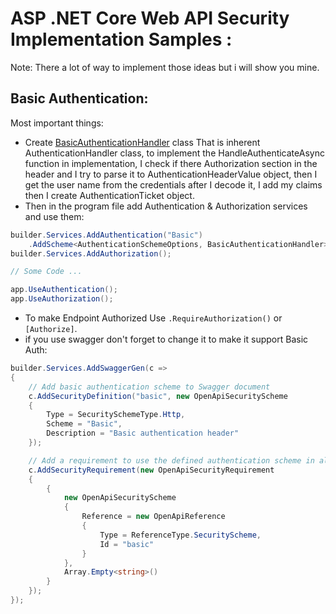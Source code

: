 # ASP .NET Core Web API Security Implementation Samples :
Note: There a lot of way to implement those ideas but i will show you mine.
## Basic Authentication:
Most important things:
  -  Create [BasicAuthenticationHandler](https://github.com/MoMakkawi/ASP.NET-Core-Web-API-Security-Sample/blob/master/Basic%20Authentication/Authentication/BasicAuthenticationHandler.cs) class That is inherent AuthenticationHandler class,
  to implement the HandleAuthenticateAsync function in implementation,
 I check if there Authorization section in the header and I try to parse it to AuthenticationHeaderValue object,
 then I get the user name from the credentials after I decode it, I add my claims then I create AuthenticationTicket object.
  -  Then in the program file add Authentication & Authorization services and use them:
```cs 
builder.Services.AddAuthentication("Basic")
    .AddScheme<AuthenticationSchemeOptions, BasicAuthenticationHandler>("Basic", null);
builder.Services.AddAuthorization();

// Some Code ...

app.UseAuthentication();
app.UseAuthorization();
```
  -  To make Endpoint Authorized Use `.RequireAuthorization()` or `[Authorize]`.
  - if you use swagger don't forget to change it to make it support Basic Auth:
```cs
builder.Services.AddSwaggerGen(c =>
{
    // Add basic authentication scheme to Swagger document
    c.AddSecurityDefinition("basic", new OpenApiSecurityScheme
    {
        Type = SecuritySchemeType.Http,
        Scheme = "Basic",
        Description = "Basic authentication header"
    });

    // Add a requirement to use the defined authentication scheme in all operations
    c.AddSecurityRequirement(new OpenApiSecurityRequirement
    {
        {
            new OpenApiSecurityScheme
            {
                Reference = new OpenApiReference
                {
                    Type = ReferenceType.SecurityScheme,
                    Id = "basic"
                }
            },
            Array.Empty<string>()
        }
    });
});

```
